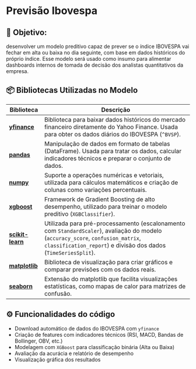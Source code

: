 # Previsão Ibovespa

## 🎯 Objetivo:
desenvolver um modelo preditivo capaz de prever se o índice IBOVESPA vai fechar em 
alta ou baixa no dia seguinte, com base em dados históricos do próprio índice. Esse
modelo será usado como insumo para alimentar dashboards internos de tomada de 
decisão dos analistas quantitativos da empresa.

## 📦 Bibliotecas Utilizadas no Modelo


| Biblioteca | Descrição |
|------------|-----------|
| **[yfinance](https://github.com/ranaroussi/yfinance)** | Biblioteca para baixar dados históricos do mercado financeiro diretamente do Yahoo Finance. Usada para obter os dados diários do IBOVESPA (`^BVSP`). |
| **[pandas](https://pandas.pydata.org/)** | Manipulação de dados em formato de tabelas (DataFrame). Usada para tratar os dados, calcular indicadores técnicos e preparar o conjunto de dados. |
| **[numpy](https://numpy.org/)** | Suporte a operações numéricas e vetoriais, utilizada para cálculos matemáticos e criação de colunas como variações percentuais. |
| **[xgboost](https://xgboost.readthedocs.io/)** | Framework de Gradient Boosting de alto desempenho, utilizado para treinar o modelo preditivo (`XGBClassifier`). |
| **[scikit-learn](https://scikit-learn.org/)** | Utilizada para pré-processamento (escalonamento com `StandardScaler`), avaliação do modelo (`accuracy_score`, `confusion_matrix`, `classification_report`) e divisão dos dados (`TimeSeriesSplit`). |
| **[matplotlib](https://matplotlib.org/)** | Biblioteca de visualização para criar gráficos e comparar previsões com os dados reais. |
| **[seaborn](https://seaborn.pydata.org/)** | Extensão do matplotlib que facilita visualizações estatísticas, como mapas de calor para matrizes de confusão. |


## ⚙️ Funcionalidades do código

- Download automático de dados do IBOVESPA com `yfinance`
- Criação de features com indicadores técnicos (RSI, MACD, Bandas de Bollinger, OBV, etc.)
- Modelagem com `XGBoost` para classificação binária (Alta ou Baixa)
- Avaliação da acurácia e relatório de desempenho
- Visualização gráfica dos resultados
